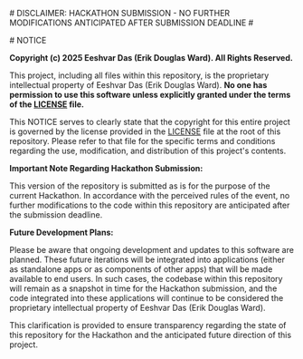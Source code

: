 \# DISCLAIMER: HACKATHON SUBMISSION - NO FURTHER MODIFICATIONS ANTICIPATED AFTER SUBMISSION DEADLINE \#

\# NOTICE

**Copyright (c) 2025 Eeshvar Das (Erik Douglas Ward). All Rights Reserved.**

This project, including all files within this repository, is the proprietary intellectual property of Eeshvar Das (Erik Douglas Ward). **No one has permission to use this software unless explicitly granted under the terms of the [LICENSE](LICENSE) file.**

This NOTICE serves to clearly state that the copyright for this entire project is governed by the license provided in the [LICENSE](LICENSE) file at the root of this repository. Please refer to that file for the specific terms and conditions regarding the use, modification, and distribution of this project's contents.

**Important Note Regarding Hackathon Submission:**

This version of the repository is submitted as is for the purpose of the current Hackathon. In accordance with the perceived rules of the event, no further modifications to the code within this repository are anticipated after the submission deadline.

**Future Development Plans:**

Please be aware that ongoing development and updates to this software are planned. These future iterations will be integrated into applications (either as standalone apps or as components of other apps) that will be made available to end users. In such cases, the codebase within this repository will remain as a snapshot in time for the Hackathon submission, and the code integrated into these applications will continue to be considered the proprietary intellectual property of Eeshvar Das (Erik Douglas Ward).

This clarification is provided to ensure transparency regarding the state of this repository for the Hackathon and the anticipated future direction of this project.
